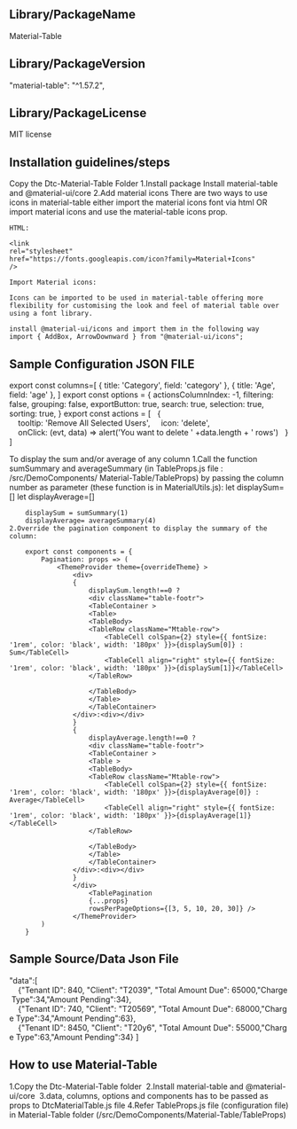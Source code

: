 ## Library/PackageName
Material-Table

## Library/PackageVersion
"material-table": "^1.57.2",

## Library/PackageLicense
MIT license

## Installation guidelines/steps

Copy the Dtc-Material-Table Folder
1.Install package
    Install  material-table and @material-ui/core
2.Add material icons
    There are two ways to use icons in material-table either import the material icons font via html OR import material icons and use the material-table icons prop.

    HTML:

    <link
    rel="stylesheet"
    href="https://fonts.googleapis.com/icon?family=Material+Icons"
    />

    Import Material icons:

    Icons can be imported to be used in material-table offering more flexibility for customising the look and feel of material table over using a font library.

    install @material-ui/icons and import them in the following way
    import { AddBox, ArrowDownward } from "@material-ui/icons";

## Sample Configuration JSON FILE
export const columns=[
    { title: 'Category', field: 'category' },
    { title: 'Age', field: 'age' },
]
export const options = {
  actionsColumnIndex: -1,
  filtering: false,
  grouping: false,
  exportButton: true,
  search: true,
  selection: true,
  sorting: true,
}
export const actions = [
  {
    tooltip: 'Remove All Selected Users',
    icon: 'delete',
    onClick: (evt, data) => alert('You want to delete ' +data.length + ' rows')
  }
]

To display the sum and/or average of any column 
    1.Call the function sumSummary and averageSummary (in TableProps.js file : /src/DemoComponents/  Material-Table/TableProps) by passing the column number as parameter (these function is in MaterialUtils.js):
        let displaySum=[]
        let displayAverage=[]

        displaySum = sumSummary(1)
        displayAverage= averageSummary(4)
    2.Override the pagination component to display the summary of the column:

        export const components = {
            Pagination: props => (
                <ThemeProvider theme={overrideTheme} >
                    <div>
                    {
                        displaySum.length!==0 ? 
                        <div className="table-footr">
                        <TableContainer >
                        <Table>
                        <TableBody>
                        <TableRow className="Mtable-row">
                            <TableCell colSpan={2} style={{ fontSize: '1rem', color: 'black', width: '180px' }}>{displaySum[0]} : Sum</TableCell>
                            <TableCell align="right" style={{ fontSize: '1rem', color: 'black', width: '180px' }}>{displaySum[1]}</TableCell>
                        </TableRow>
                        
                        </TableBody>
                        </Table>
                        </TableContainer>
                    </div>:<div></div>
                    }    
                    {
                        displayAverage.length!==0 ? 
                        <div className="table-footr">       
                        <TableContainer >
                        <Table >
                        <TableBody>
                        <TableRow className="Mtable-row">
                            <TableCell colSpan={2} style={{ fontSize: '1rem', color: 'black', width: '180px' }}>{displayAverage[0]} : Average</TableCell>
                            <TableCell align="right" style={{ fontSize: '1rem', color: 'black', width: '180px' }}>{displayAverage[1]}</TableCell>
                        </TableRow>
                        
                        </TableBody>
                        </Table>
                        </TableContainer>
                    </div>:<div></div>
                    }    
                    </div>    
                        <TablePagination
                        {...props}
                        rowsPerPageOptions={[3, 5, 10, 20, 30]} />    
                    </ThemeProvider>
            )  
        }

## Sample Source/Data Json File
"data":[
    {"Tenant ID": 840, "Client": "T2039", "Total Amount Due": 65000,"Charge Type":34,"Amount Pending":34},
    {"Tenant ID": 740, "Client": "T20569", "Total Amount Due": 68000,"Charge Type":34,"Amount Pending":63},
    {"Tenant ID": 8450, "Client": "T20y6", "Total Amount Due": 55000,"Charge Type":63,"Amount Pending":34}
]


## How to use Material-Table
1.Copy the Dtc-Material-Table folder 
2.Install material-table and @material-ui/core 
3.data, columns, options and components  has to be passed as props to DtcMaterialTable.js file
    <DtcMaterialTable data={data.data} options={options} columns={columns} actions={actions} components={components}></DtcMaterialTable>
4.Refer TableProps.js file (configuration file) in Material-Table folder (/src/DemoComponents/Material-Table/TableProps)
